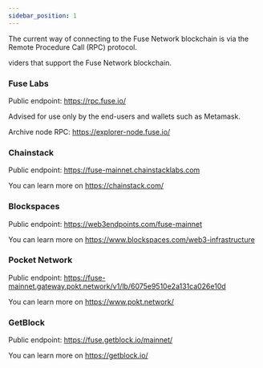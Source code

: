 ```yaml
---
sidebar_position: 1
---
```


The current way of connecting to the Fuse Network blockchain is via the Remote Procedure Call (RPC) protocol.

viders that support the Fuse Network blockchain.

### Fuse Labs

Public endpoint: https://rpc.fuse.io/​

Advised for use only by the end-users and wallets such as Metamask.

Archive node RPC: https://explorer-node.fuse.io/

### Chainstack

Public endpoint: https://fuse-mainnet.chainstacklabs.com

You can learn more on https://chainstack.com/

### Blockspaces

Public endpoint: https://web3endpoints.com/fuse-mainnet

You can learn more on https://www.blockspaces.com/web3-infrastructure

### Pocket Network

Public endpoint: https://fuse-mainnet.gateway.pokt.network/v1/lb/6075e9510e2a131ca026e10d​

You can learn more on https://www.pokt.network/

### GetBlock

Public endpoint: https://fuse.getblock.io/mainnet/

You can learn more on https://getblock.io/
